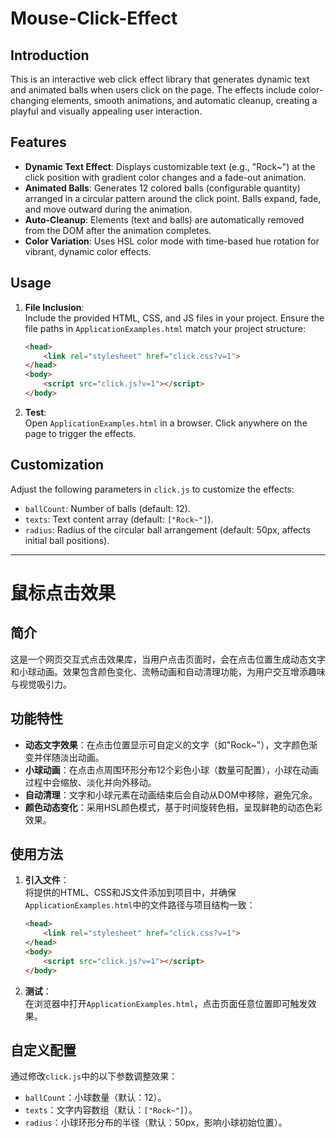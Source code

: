 
# Mouse-Click-Effect  

## Introduction  
This is an interactive web click effect library that generates dynamic text and animated balls when users click on the page. The effects include color-changing elements, smooth animations, and automatic cleanup, creating a playful and visually appealing user interaction.  

## Features  
- **Dynamic Text Effect**: Displays customizable text (e.g., "Rock~") at the click position with gradient color changes and a fade-out animation.  
- **Animated Balls**: Generates 12 colored balls (configurable quantity) arranged in a circular pattern around the click point. Balls expand, fade, and move outward during the animation.  
- **Auto-Cleanup**: Elements (text and balls) are automatically removed from the DOM after the animation completes.  
- **Color Variation**: Uses HSL color mode with time-based hue rotation for vibrant, dynamic color effects.  

## Usage  
1. **File Inclusion**:  
   Include the provided HTML, CSS, and JS files in your project. Ensure the file paths in `ApplicationExamples.html` match your project structure:  
   ```html
   <head>
       <link rel="stylesheet" href="click.css?v=1">
   </head>
   <body>
       <script src="click.js?v=1"></script>
   </body>
   ```  

2. **Test**:  
   Open `ApplicationExamples.html` in a browser. Click anywhere on the page to trigger the effects.  

## Customization  
Adjust the following parameters in `click.js` to customize the effects:  
- `ballCount`: Number of balls (default: 12).  
- `texts`: Text content array (default: `["Rock~"]`).  
- `radius`: Radius of the circular ball arrangement (default: 50px, affects initial ball positions).  

---

# 鼠标点击效果 

## 简介  
这是一个网页交互式点击效果库，当用户点击页面时，会在点击位置生成动态文字和小球动画。效果包含颜色变化、流畅动画和自动清理功能，为用户交互增添趣味与视觉吸引力。  

## 功能特性  
- **动态文字效果**：在点击位置显示可自定义的文字（如"Rock~"），文字颜色渐变并伴随淡出动画。  
- **小球动画**：在点击点周围环形分布12个彩色小球（数量可配置），小球在动画过程中会缩放、淡化并向外移动。  
- **自动清理**：文字和小球元素在动画结束后会自动从DOM中移除，避免冗余。  
- **颜色动态变化**：采用HSL颜色模式，基于时间旋转色相，呈现鲜艳的动态色彩效果。  

## 使用方法  
1. **引入文件**：  
   将提供的HTML、CSS和JS文件添加到项目中，并确保`ApplicationExamples.html`中的文件路径与项目结构一致：  
   ```html
   <head>
       <link rel="stylesheet" href="click.css?v=1">
   </head>
   <body>
       <script src="click.js?v=1"></script>
   </body>
   ```  

2. **测试**：  
   在浏览器中打开`ApplicationExamples.html`，点击页面任意位置即可触发效果。  

## 自定义配置  
通过修改`click.js`中的以下参数调整效果：  
- `ballCount`：小球数量（默认：12）。  
- `texts`：文字内容数组（默认：`["Rock~"]`）。  
- `radius`：小球环形分布的半径（默认：50px，影响小球初始位置）。
